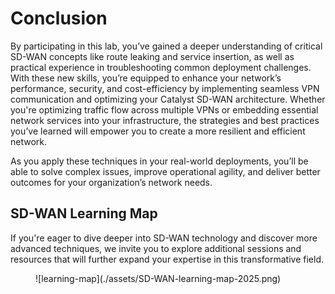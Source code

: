 
# Conclusion

By participating in this lab, you’ve gained a deeper understanding of critical SD-WAN concepts like route leaking and service insertion, as well as practical experience in troubleshooting common deployment challenges. With these new skills, you’re equipped to enhance your network’s performance, security, and cost-efficiency by implementing seamless VPN communication and optimizing your Catalyst SD-WAN architecture. Whether you're optimizing traffic flow across multiple VPNs or embedding essential network services into your infrastructure, the strategies and best practices you’ve learned will empower you to create a more resilient and efficient network.


As you apply these techniques in your real-world deployments, you’ll be able to solve complex issues, improve operational agility, and deliver better outcomes for your organization’s network needs.

## SD-WAN Learning Map 

If you're eager to dive deeper into SD-WAN technology and discover more advanced techniques, we invite you to explore additional sessions and resources that will further expand your expertise in this transformative field.


<figure markdown>
  ![learning-map](./assets/SD-WAN-learning-map-2025.png)
</figure>
